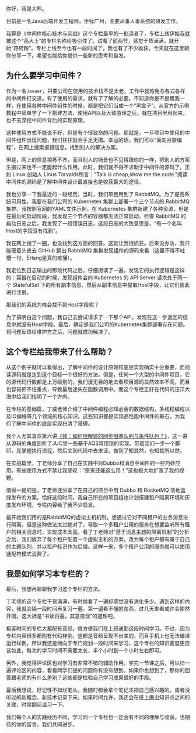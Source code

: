 你好，我是大熊。

目前是一名Java后端开发工程师，坐标广州，主要从事人事系统的研发工作。

我算是《中间件核心技术与实战》这个专栏最早的一批读者了，专栏上线伊始我就被这个“高大上”的专栏名称给吸引住了。试看了前两节，感觉干货满满，就开始“路转粉”。专栏上线至今也有一段时间了，我也有了不少收获，今天就在这里跟你分享一下。希望也能给你提供一些新的思考和启发。

## 为什么要学习中间件？

作为一名`Javaer`，只要公司在使用的技术栈不是太老，工作中就难免与各式各样的中间件打交道。有了使用的需求，就有了了解的必要。不知道你是不是跟我一样，在使用各种中间件组件的时候，都是把它们当成一个“黑盒子”。从官方的示例教程中简单学了一下搭建方法、使用API以及大致原理之后，就在项目里用起来，也不去深挖中间件背后的实现原理。

这种使用方式不能说不好，但是有个很致命的问题。那就是，一旦项目中使用的中间件组件出现问题，我们往往就会手足无措。幸运的话，我们可以“面向谷歌编程”，在网上搜索报错信息，找到别人的解决方案。

但是，网上的信息稂莠不齐，而且别人的场景也不见得跟你的一样，把别人的方案生搬过来也不一定能起什么作用。此时，我们就不得不求助于中间件的源码了。正如 Linux 创始人 Linus Torvalds所言："Talk is cheap,show me the code."阅读中间件的源码是了解中间件设计最直接也是收获最大的途径。

我也分享一下我最近的一段经历。当时，我们项目用到了 RabbitMQ。为了提高系统可用性，我要在我们公司的 Kubernetes 集群上部署一个三个节点的 RabbitMQ 集群。我按照官网的YAML文件示例，在 Kubernetes 集群新建了各种资源，但是在最后的启动阶段，我发现三个节点的容器都无法正常启动。检查 RabbitMQ 的启动日志之后，我发现了一段错误日志，这段日志的大致意思是，“有一个名叫Host的字段没有找到”。

我在网上搜了一圈，也没找到这方面的回答。这就让我很抓狂。后来没办法，我只能硬着头皮去 GitHub 翻出 RabbitMQ 集群发现组件的源码来看（这里不得不吐槽一句，Erlang是真的难懂）。

我定位到日志输出的那段代码之后，仔细阅读了一遍，发现它的执行逻辑是这样的：容器在启动的时候，发现组件会向 Kubernetes 的 API Server 请求处于同一个 StatefulSet 下的所有副本信息，然后从副本信息中提取Host字段，让它们彼此进行注册。

那我们的系统为啥会找不到Host字段呢？

为了搞明白这个问题，我自己去尝试请求了一下那个API，发现在这一步返回的信息中就没有Host字段。最后，确定是我们公司的Kubernetes集群部署存在问题。将问题反馈给维护方之后，问题就成功解决了。

## 这个专栏给我带来了什么帮助？

从这个例子就可以看得出，了解中间件的设计原理和底层实现确实十分重要，而阅读源码就是达到这个目标一个很好的方法。但是，任何一个大型的中间件项目，它的源代码行数都是上万级别的，我们漫无目的地去看项目源码显然效率不高，而且也容易抓不住重点，导致最后迷失在函数调用中。而这个专栏正好在代码的汪洋大海中给我们指明了一个方向。

在专栏的基础篇，丁威老师介绍了中间件编程必知必会的数据结构，多线程编程以及IO编程等几个领域的核心知识。这些知识都是实现高性能中间件的基石，为我们了解中间件的底层实现扫清了障碍。

我个人尤其喜欢第六讲[《锁：如何理解锁的同步阻塞队列与条件队列？》](https://time.geekbang.org/column/article/531955)，这一讲从源码的角度剖析了JUC里一些基于AQS常用锁的实现。带着我们一步一个脚印，先掌握执行流程，然后又到代码中去求证。做到了知其然，也知其所以然。

在实战篇里，丁老师分享了自己在实践中对Dubbo和消息中间件的一些巧妙应用。有些使用方式不禁让我感叹：“原来还能这么用！”这也极大地扩宽了我的视野。

值得一提的是，丁老师还分享了在自己的项目中用 Dubbo 和 RocketMQ 落地蓝绿发布的方案。恰好这段时间，我自己所在的项目组也计划搭建租户隔离环境和灰度发布环境，专栏内容给了我不少启发。

最开始我们用的是RabbitMQ的虚拟主机机制，想通过它对不同租户的业务消息进行隔离。但是这种做法太过绝对了，导致一个多租户公用的服务在想要监听所有租户的相关消息时，实现成本太高。看了丁老师对“基于消息主题的隔离机制”的分析之后，我们放弃了每个租户配置一个虚拟主机的方案，改为每个租户都有属于自己的主题队列，并以租户标识作为后缀。这样一来，多个租户公用的服务就可以使用通配符模式消费了。

## 我是如何学习本专栏的？

最后，我想再聊聊我学习这个专栏的方法。

丁老师的这个专栏干货满满，有时候看了一遍却感觉没有消化多少。遇到这样的内容，我就会隔一段时间再复习一遍。第一遍看不懂的东西，过几天来看或许会豁然开朗。这大抵是“书读百遍，其意自现”的道理吧。

极客时间的专栏大都配有音频，很方便我们在上班通勤这段时间学习。不过，因为专栏内容很多都附有代码样例，这都是音频呈现不出来的，而且手机上也无法编译运行样例，所以我还是倾向于专门规划一段时间来学习，这个专栏的知识密度更应该如此。每次的学习时间不需要太长，半个小时到一个小时左右即可。

另外，我觉得评论区也对学习有非常不错的辅助作用。学完一节课之后，可以扫一遍评论区的内容，看看同学们提的问题你有没有想到。如果你也想到了，那你的回答跟老师的有什么差别？这些都是检验自己学习成果很好的手段。

最后我想说，好记性不如烂笔头。我随时都会拿个笔记本把自己感兴趣的，或者没听过的新概念、新技术记录下来。如果时间允许，我还会在纸上画出知识点之间的关联，时常翻阅温习一下。

我们每个人的实践经历不同，学习同一个专栏也一定会有不同的理解与收获。也期待的你的留言，我们共同进步。